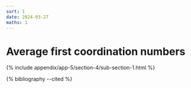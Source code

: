 ```yaml
---
sort: 1
date: 2024-03-27
maths: 1
---
```


# Average first coordination numbers

{% include appendix/app-5/section-4/sub-section-1.html %}

{% bibliography --cited %}

